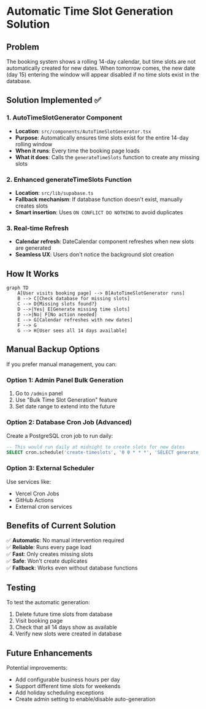 # Automatic Time Slot Generation Solution

## Problem
The booking system shows a rolling 14-day calendar, but time slots are not automatically created for new dates. When tomorrow comes, the new date (day 15) entering the window will appear disabled if no time slots exist in the database.

## Solution Implemented ✅

### 1. AutoTimeSlotGenerator Component
- **Location**: `src/components/AutoTimeSlotGenerator.tsx`
- **Purpose**: Automatically ensures time slots exist for the entire 14-day rolling window
- **When it runs**: Every time the booking page loads
- **What it does**: Calls the `generateTimeSlots` function to create any missing slots

### 2. Enhanced generateTimeSlots Function
- **Location**: `src/lib/supabase.ts`
- **Fallback mechanism**: If database function doesn't exist, manually creates slots
- **Smart insertion**: Uses `ON CONFLICT DO NOTHING` to avoid duplicates

### 3. Real-time Refresh
- **Calendar refresh**: DateCalendar component refreshes when new slots are generated
- **Seamless UX**: Users don't notice the background slot creation

## How It Works

```mermaid
graph TD
    A[User visits booking page] --> B[AutoTimeSlotGenerator runs]
    B --> C[Check database for missing slots]
    C --> D{Missing slots found?}
    D -->|Yes| E[Generate missing time slots]
    D -->|No| F[No action needed]
    E --> G[Calendar refreshes with new dates]
    F --> G
    G --> H[User sees all 14 days available]
```

## Manual Backup Options

If you prefer manual management, you can:

### Option 1: Admin Panel Bulk Generation
1. Go to `/admin` panel  
2. Use "Bulk Time Slot Generation" feature
3. Set date range to extend into the future

### Option 2: Database Cron Job (Advanced)
Create a PostgreSQL cron job to run daily:

```sql
-- This would run daily at midnight to create slots for new dates
SELECT cron.schedule('create-timeslots', '0 0 * * *', 'SELECT generate_timeslots_for_date(CURRENT_DATE + 14);');
```

### Option 3: External Scheduler
Use services like:
- Vercel Cron Jobs
- GitHub Actions
- External cron services

## Benefits of Current Solution

✅ **Automatic**: No manual intervention required  
✅ **Reliable**: Runs every page load  
✅ **Fast**: Only creates missing slots  
✅ **Safe**: Won't create duplicates  
✅ **Fallback**: Works even without database functions  

## Testing

To test the automatic generation:

1. Delete future time slots from database
2. Visit booking page  
3. Check that all 14 days show as available
4. Verify new slots were created in database

## Future Enhancements

Potential improvements:
- Add configurable business hours per day
- Support different time slots for weekends
- Add holiday scheduling exceptions
- Create admin setting to enable/disable auto-generation
